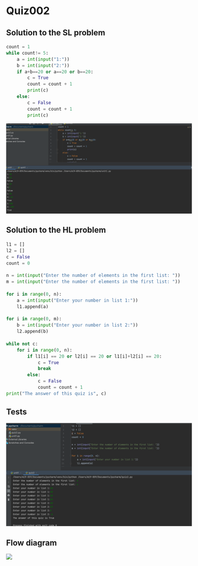 # Quiz002

## Solution to the SL problem
```.py
count = 1
while count!= 5:
    a = int(input("1:"))
    b = int(input("2:"))
    if a+b==20 or a==20 or b==20:
        c = True
        count = count + 1
        print(c)
    else:
        c = False
        count = count + 1
        print(c)
```
![](https://github.com/thumulakaru/Unit-1/blob/main/Screen%20Shot%202022-09-01%20at%2019.31.38.png)
## Solution to the HL problem
```.py
l1 = []
l2 = []
c = False
count = 0

n = int(input("Enter the number of elements in the first list: "))
m = int(input("Enter the number of elements in the first list: "))

for i in range(0, n):
    a = int(input("Enter your number in list 1:"))
    l1.append(a)

for i in range(0, m):
    b = int(input("Enter your number in list 2:"))
    l2.append(b)

while not c:
    for i in range(0, n):
        if l1[i] == 20 or l2[i] == 20 or l1[i]+l2[i] == 20:
            c = True
            break
        else:
            c = False
            count = count + 1
print("The answer of this quiz is", c)
```

## Tests
![](https://github.com/thumulakaru/Unit-1/blob/main/Screen%20Shot%202022-09-01%20at%2019.25.18.png)

## Flow diagram
![](https://github.com/thumulakaru/Unit-1/blob/main/Quizes/Quiz_002_FlowDiagram.jpg)
